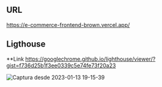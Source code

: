## URL

https://e-commerce-frontend-brown.vercel.app/


## Ligthouse

**Link https://googlechrome.github.io/lighthouse/viewer/?gist=f736d25b1f3ee0339c5e74fe73f20a23

![Captura desde 2023-01-13 19-15-39](https://user-images.githubusercontent.com/66652144/212429285-d8b5315f-7184-4086-b681-141520111726.png)

